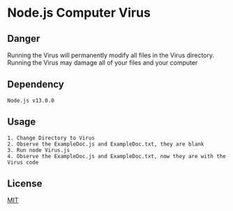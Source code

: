 # Node.js Computer Virus

## Danger
Running the Virus will permanently modify all files in the Virus directory.
Running the Virus may damage all of your files and your computer 

## Dependency
```
Node.js v13.0.0
```

## Usage

```
1. Change Directory to Virus
2. Observe the ExampleDoc.js and ExampleDoc.txt, they are blank
3. Run node Virus.js
4. Observe the ExampleDoc.js and ExampleDoc.txt, now they are with the Virus code
```

## License
[MIT](https://choosealicense.com/licenses/mit/)